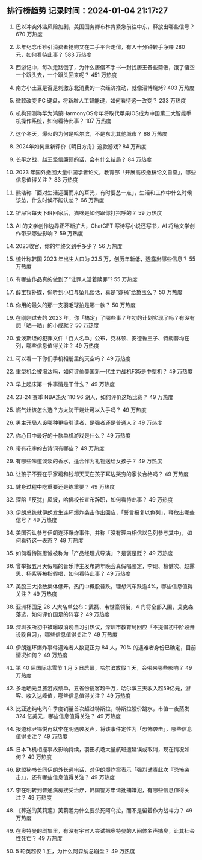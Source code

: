 
## 排行榜趋势 记录时间：2024-01-04 21:17:27
  
  1. 巴以冲突外溢风险加剧，美国国务卿布林肯紧急前往中东，释放出哪些信号？ 670 万热度
    
  2. 龙年纪念币钞引消费者抢购又在二手平台走俏，有人十分钟转手净赚 280 元，如何看待此事？ 583 万热度
    
  3. 西游记中，每次走路饿了，为什么唐僧不手书一封找唐王备些斋饭，饿了悟空一个跟头去，一个跟头回来呢？ 451 万热度
    
  4. 南方小土豆是否是刺激东北消费的一次经济推动，就像淄博烧烤? 403 万热度
    
  5. 微软改变 PC 键盘，将新增人工智能键，如何看待这一改变？ 233 万热度
    
  6. 机构预测称华为鸿蒙HarmonyOS今年将取代苹果iOS成为中国第二大智能手机操作系统，如何看待此事？ 107 万热度
    
  7. 这个冬天，爆火的为何是哈尔滨，不是东北其他城市？ 88 万热度
    
  8. 2024年如何重新评价《明日方舟》这款游戏? 84 万热度
    
  9. 长平之战，赵王坚信廉颇的话，会有什么结局？ 84 万热度
    
  10. 2023 年国外撤回大量中国学者论文，教育部「开展高校撤稿论文自查」，哪些信息值得关注？ 83 万热度
    
  11. 熊浩称「面对生活迎面而来的耳光，有时要怂一点」，生活和工作中什么时候该怂，什么时候不能认怂？ 66 万热度
    
  12. 铲屎官每天下班回家后，猫咪是如何跟你打招呼的？ 59 万热度
    
  13. AI 的文学创作边界正不断扩大，ChatGPT 写诗写小说还写书，AI 将给文学创作带来哪些影响？ 59 万热度
    
  14. 2023收官，你的年终奖到手多少？ 56 万热度
    
  15. 统计称韩国 2023 年出生人口为 23.5 万，创历年新低，透露出哪些信息？ 55 万热度
    
  16. 有哪些作品真的做到了“让罪人活着赎罪”? 55 万热度
    
  17. 薛宝钗扑蝶，偷听到小红与坠儿谈话，真是“嫁祸”给黛玉么？ 50 万热度
    
  18. 你用的最久的那一支羽毛球拍是哪一款？ 50 万热度
    
  19. 在刚刚过去的 2023 年，你「搞定」了哪些事？年初的计划实现了吗？有没有想「晒一晒」的小成就？ 50 万热度
    
  20. 爱泼斯坦的犯罪文件「百人名单」公布，克林顿、安德鲁王子、特朗普均在列，哪些信息值得关注？ 49 万热度
    
  21. 可以看一下你们手机相册里的天空吗？ 49 万热度
    
  22. 重型机会被淘汰吗，如何评价美国新一代主力战机F35是中型机？ 49 万热度
    
  23. 早上起床第一件事情是干什么？ 49 万热度
    
  24. 23-24 赛季 NBA热火 110:96 湖人，如何评价这场比赛？ 49 万热度
    
  25. 燃气灶该怎么选？方太防干烧灶可以入手吗？ 49 万热度
    
  26. 男主开局人设哪种更吸引读者，是强者还是普通人？ 49 万热度
    
  27. 你心目中最好的十款单机游戏是什么？ 49 万热度
    
  28. 带有花字的古诗词有哪些？ 49 万热度
    
  29. 有哪些味道淡淡的香水，适合作为礼物送给女孩子？ 49 万热度
    
  30. 让孩子不要在乎家境和钱却天天在孩子耳边哭穷的家长合格吗？ 49 万热度
    
  31. 健身过程中吃重要还是练重要？ 49 万热度
    
  32. 深陷「反犹」风波，哈佛校长宣布辞职，如何看待此事？ 49 万热度
    
  33. 伊朗总统就伊朗发生连环爆炸袭击作出回应，「誓言报复以色列」，释放出哪些信号？ 49 万热度
    
  34. 美国否认参与伊朗连环爆炸事件，并称「没有理由相信以色列参与其中」，如何看待这一表态？ 49 万热度
    
  35. 如何看待陈思诚被称为「产品经理式导演」？是褒是贬？ 49 万热度
    
  36. 曾举报五月天假唱的音乐博主发布跨年晚会真假唱鉴定，李现、檀健次、赵露思、杨紫等被指假唱，如何看待此事？ 49 万热度
    
  37. 美股三大指数集体低开，热门中概股普跌，理想汽车跌逾4%，哪些信息值得关注？ 49 万热度
    
  38. 亚洲杯国足 26 人大名单公布：武磊、韦世豪领衔，4 门将全部入围，艾克森落选，如何评价国足的阵容？ 49 万热度
    
  39. 深圳多所初中被曝取消晚自习引热议，深圳市教育局回应「不提倡初中阶段开设晚自习」，哪些信息值得关注？ 49 万热度
    
  40. 伊朗连环爆炸事件遇难者人数更正为 84 人，70% 的遇难者身份已确定，目前情况如何？ 49 万热度
    
  41. 第 40 届国际冰雪节 1 月 5 日启幕，哈尔滨放假 1 天，会带来哪些影响？ 49 万热度
    
  42. 多地晒元旦旅游成绩单，五省份揽客超千万，哈尔滨三天收入超59亿元，游客、收入达峰值，哪些信息值得关注？ 49 万热度
    
  43. 比亚迪纯电汽车季度销量首次超过特斯拉，特斯拉股价跳水，市值一夜蒸发 324 亿美元，哪些信息值得关注？ 49 万热度
    
  44. 报道称尹锡悦再就李在明遇袭发声，将该事件定性为「恐怖袭击」，哪些信息值得关注？ 49 万热度
    
  45. 日本飞机相撞事故影响持续，羽田机场大量航班遭延误或取消，现在情况如何？ 49 万热度
    
  46. 欧盟秘书长同伊朗外长通电话，对伊朗爆炸案表示「强烈谴责此次『恐怖袭击』」，还有哪些信息值得关注？ 49 万热度
    
  47. 李在明转到普通病房接受治疗，韩国警方申请批捕嫌犯，有哪些信息值得关注？ 49 万热度
    
  48. 《葬送的芙莉莲》芙莉莲为什么要杀死阿乌拉，而不是留着作为战斗力？ 49 万热度
    
  49. 在奥特曼的剧集里，有没有宇宙人尝试把奥特曼的人间体名声搞臭，让其社会性死亡？ 49 万热度
    
  50. 5 轮英超仅 1 胜，为什么阿森纳总崩盘？ 49 万热度
    